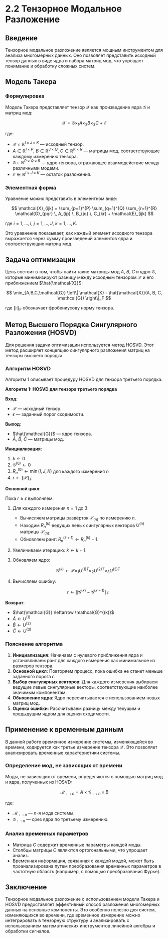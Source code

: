 # 2.2 Тензорное Модальное Разложение

## Введение

Тензорное модальное разложение является мощным инструментом для анализа многомерных данных. Оно позволяет представить исходный тензор данных в виде ядра и набора матриц мод, что упрощает понимание и обработку сложных систем.

## Модель Такера

### Формулировка

Модель Такера представляет тензор $\mathcal{X}$ как произведение ядра $\mathcal{G}$ и матриц мод:

$$
\mathcal{X} = \mathcal{G} \times_1 A \times_2 B \times_3 C + \mathcal{E}
$$

где:

- $\mathcal{X} \in \mathbb{R}^{I \times J \times K}$ — исходный тензор.
- $A \in \mathbb{R}^{I \times P}$, $B \in \mathbb{R}^{J \times Q}$, $C \in \mathbb{R}^{K \times R}$ — матрицы мод, соответствующие каждому измерению тензора.
- $\mathcal{G} \in \mathbb{R}^{P \times Q \times R}$ — ядро тензора, отражающее взаимодействие между различными модами.
- $\mathcal{E} \in \mathbb{R}^{I \times J \times K}$ — остаток разложения.

### Элементная форма

Уравнение можно представить в элементном виде:

$$
\mathcal{X}_{ijk} = \sum_{p=1}^{P} \sum_{q=1}^{Q} \sum_{r=1}^{R} \mathcal{G}_{pqr} \, A_{ip} \, B_{jq} \, C_{kr} + \mathcal{E}_{ijk}
$$

где $i = 1, \dots, I$, $j = 1, \dots, J$, $k = 1, \dots, K$.

Это уравнение показывает, как каждый элемент исходного тензора выражается через сумму произведений элементов ядра и соответствующих матриц мод.

## Задача оптимизации

Цель состоит в том, чтобы найти такие матрицы мод $A$, $B$, $C$ и ядро $\mathcal{G}$, которые минимизируют разницу между исходным тензором $\mathcal{X}$ и его приближением $\hat{\mathcal{X}}$:

$$
\min_{A,B,C,\mathcal{G}} \left\| \mathcal{X} - \hat{\mathcal{X}}(A, B, C, \mathcal{G}) \right\|_F
$$

где $\left\| \cdot \right\|_F$ обозначает фробениусову норму тензора.

## Метод Высшего Порядка Сингулярного Разложения (HOSVD)

Для решения задачи оптимизации используется метод HOSVD. Этот метод расширяет концепцию сингулярного разложения матриц на тензоры высшего порядка.

### Алгоритм HOSVD

Алгоритм 1 описывает процедуру HOSVD для тензора третьего порядка.

**Алгоритм 1: HOSVD для тензора третьего порядка**

**Вход**:

- $\mathcal{X}$ — исходный тензор.
- $\epsilon$ — заданный порог сходимости.

**Выход**:

- $\hat{\mathcal{G}}$ — ядро тензора.
- $\hat{A}$, $\hat{B}$, $\hat{C}$ — матрицы мод.

**Инициализация**:

1. $k \leftarrow 0$
2. $\mathcal{G}^{(0)} \leftarrow 0$
3. $R_n^{(0)} \leftarrow \min(I, J, K)$ для каждого измерения $n$
4. $r \leftarrow \left\| \mathcal{X} \right\|_F$

**Основной цикл**:

Пока $r \geq \epsilon$ выполняем:

1. Для каждого измерения $n = 1$ до $3$:
   - Вычисляем матрицы развёрток $\mathcal{X}_{(n)}$ по измерению $n$.
   - Находим $R_n^{(k)}$ ведущих левых сингулярных векторов $U^{(n)}$ матрицы $\mathcal{X}_{(n)}$.
   - Обновляем ранг: $R_n^{(k+1)} \leftarrow R_n^{(k)} - 1$.
2. Увеличиваем итерацию: $k \leftarrow k + 1$.
3. Обновляем ядро:

   $$
   \mathcal{G}^{(k)} \leftarrow \mathcal{X} \times_1 U^{(1)T} \times_2 U^{(2)T} \times_3 U^{(3)T}
   $$

4. Вычисляем ошибку:

   $$
   r \leftarrow \left\| \mathcal{G}^{(k)} - \mathcal{G}^{(k-1)} \right\|_F
   $$

**Возврат**:

- $\hat{\mathcal{G}} \leftarrow \mathcal{G}^{(k)}$
- $\hat{A} \leftarrow U^{(1)}$
- $\hat{B} \leftarrow U^{(2)}$
- $\hat{C} \leftarrow U^{(3)}$

### Пояснение алгоритма

1. **Инициализация**: Начинаем с нулевого приближения ядра и устанавливаем ранг для каждого измерения как минимальное из размеров тензора.
2. **Основной цикл**: Повторяем процесс, пока ошибка не станет меньше заданного порога $\epsilon$.
3. **Выбор сингулярных векторов**: Для каждого измерения выбираем ведущие левые сингулярные векторы, соответствующие наиболее значимым компонентам.
4. **Обновление ядра**: Ядро пересчитывается с использованием новых матриц мод.
5. **Оценка ошибки**: Рассчитываем разницу между текущим и предыдущим ядром для оценки сходимости.

## Применение к временным данным

В данной работе временное измерение системы, изменяющейся во времени, кодируется как третье измерение тензора $\mathcal{X}$. Это позволяет анализировать временные характеристики системы.

### Определение мод, не зависящих от времени

Моды, не зависящих от времени, определяются с помощью матриц мод и ядра, полученных из HOSVD:

$$
\mathcal{M}_{::n} = A \times \mathcal{G}_{::n} \times B
$$

где:

- $\mathcal{M}_{::n}$ — $n$-я мода системы.
- $\mathcal{G}_{::n}$ — срез ядра по третьему измерению.

### Анализ временных параметров

- Матрица $C$ содержит временные параметры каждой моды.
- Столбцы матрицы $C$ являются ортогональными, что упрощает анализ.
- Временная информация, связанная с каждой модой, может быть проанализирована путем преобразования временных параметров в частотную область (например, с помощью преобразования Фурье).

## Заключение

Тензорное модальное разложение с использованием модели Такера и HOSVD предоставляет эффективный способ разложения многомерных данных на основные компоненты. Это особенно полезно для систем, изменяющихся во времени, где временное измерение можно интегрировать в тензорную структуру и анализировать с использованием математических инструментов линейной алгебры и обработки сигналов.
